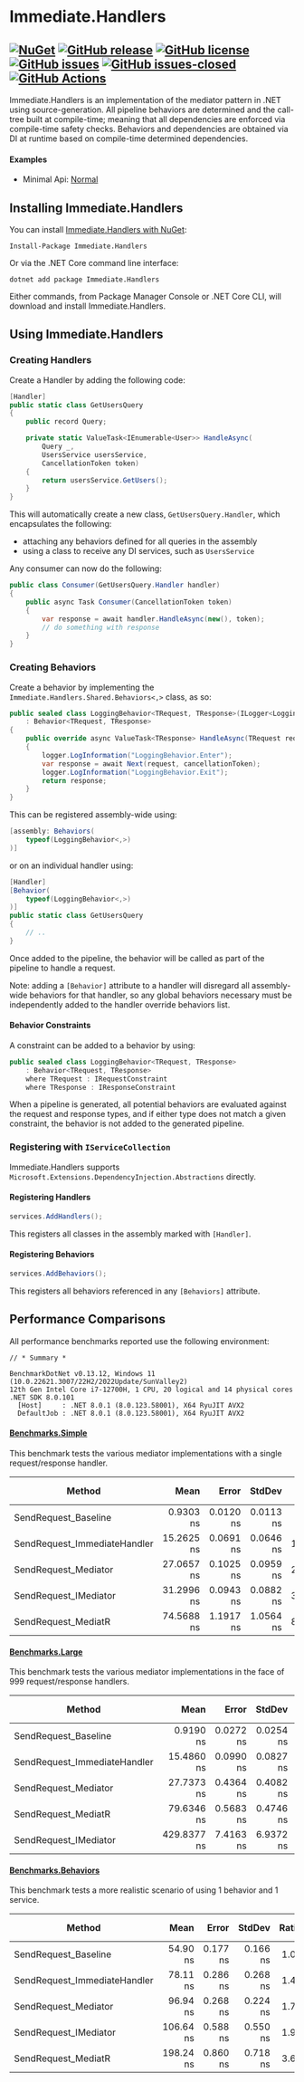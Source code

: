 # Immediate.Handlers

[![NuGet](https://img.shields.io/nuget/v/Immediate.Handlers.svg?style=plastic)](https://www.nuget.org/packages/Immediate.Handlers/)
[![GitHub release](https://img.shields.io/github/release/viceroypenguin/Immediate.Handlers.svg)](https://GitHub.com/viceroypenguin/Immediate.Handlers/releases/)
[![GitHub license](https://img.shields.io/github/license/viceroypenguin/Immediate.Handlers.svg)](https://github.com/viceroypenguin/Immediate.Handlers/blob/master/license.txt) 
[![GitHub issues](https://img.shields.io/github/issues/viceroypenguin/Immediate.Handlers.svg)](https://GitHub.com/viceroypenguin/Immediate.Handlers/issues/) 
[![GitHub issues-closed](https://img.shields.io/github/issues-closed/viceroypenguin/Immediate.Handlers.svg)](https://GitHub.com/viceroypenguin/Immediate.Handlers/issues?q=is%3Aissue+is%3Aclosed) 
[![GitHub Actions](https://github.com/viceroypenguin/Immediate.Handlers/actions/workflows/build.yml/badge.svg)](https://github.com/viceroypenguin/Immediate.Handlers/actions)
---

Immediate.Handlers is an implementation of the mediator pattern in .NET using source-generation. All pipeline behaviors
are determined and the call-tree built at compile-time; meaning that all dependencies are enforced via compile-time
safety checks. Behaviors and dependencies are obtained via DI at runtime based on compile-time determined dependencies.

#### Examples
* Minimal Api: [Normal](./samples/Normal)

## Installing Immediate.Handlers

You can install [Immediate.Handlers with NuGet](https://www.nuget.org/packages/Immediate.Handlers):

    Install-Package Immediate.Handlers
    
Or via the .NET Core command line interface:

    dotnet add package Immediate.Handlers

Either commands, from Package Manager Console or .NET Core CLI, will download and install Immediate.Handlers.

## Using Immediate.Handlers
### Creating Handlers

Create a Handler by adding the following code:

```cs
[Handler]
public static class GetUsersQuery
{
    public record Query;

    private static ValueTask<IEnumerable<User>> HandleAsync(
        Query _,
        UsersService usersService,
        CancellationToken token)
    {
        return usersService.GetUsers();
    }
}
```

This will automatically create a new class, `GetUsersQuery.Handler`, which encapsulates the following:
* attaching any behaviors defined for all queries in the assembly
* using a class to receive any DI services, such as `UsersService`

Any consumer can now do the following:
```cs
public class Consumer(GetUsersQuery.Handler handler)
{
	public async Task Consumer(CancellationToken token)
	{
		var response = await handler.HandleAsync(new(), token);
		// do something with response
	}
}
```

### Creating Behaviors

Create a behavior by implementing the `Immediate.Handlers.Shared.Behaviors<,>` class, as so:
```cs
public sealed class LoggingBehavior<TRequest, TResponse>(ILogger<LoggingBehavior<TRequest, TResponse>> logger)
	: Behavior<TRequest, TResponse>
{
	public override async ValueTask<TResponse> HandleAsync(TRequest request, CancellationToken cancellationToken)
	{
		logger.LogInformation("LoggingBehavior.Enter");
		var response = await Next(request, cancellationToken);
		logger.LogInformation("LoggingBehavior.Exit");
		return response;
	}
}
```

This can be registered assembly-wide using:
```cs
[assembly: Behaviors(
	typeof(LoggingBehavior<,>)
)]
```

or on an individual handler using:
```cs
[Handler]
[Behavior(
	typeof(LoggingBehavior<,>)
)]
public static class GetUsersQuery
{
	// ..
}
```

Once added to the pipeline, the behavior will be called as part of the pipeline to handle a request.

Note: adding a `[Behavior]` attribute to a handler will disregard all assembly-wide behaviors for that handler, so any
global behaviors necessary must be independently added to the handler override behaviors list.

#### Behavior Constraints

A constraint can be added to a behavior by using:
```cs
public sealed class LoggingBehavior<TRequest, TResponse>
	: Behavior<TRequest, TResponse>
	where TRequest : IRequestConstraint
	where TResponse : IResponseConstraint
```

When a pipeline is generated, all potential behaviors are evaluated against the request and response types, and if
either type does not match a given constraint, the behavior is not added to the generated pipeline.

### Registering with `IServiceCollection`

Immediate.Handlers supports `Microsoft.Extensions.DependencyInjection.Abstractions` directly. 

#### Registering Handlers

```cs
services.AddHandlers();
```

This registers all classes in the assembly marked with `[Handler]`.

#### Registering Behaviors

```cs
services.AddBehaviors();
```

This registers all behaviors referenced in any `[Behaviors]` attribute.

## Performance Comparisons

All performance benchmarks reported use the following environment:
```
// * Summary *

BenchmarkDotNet v0.13.12, Windows 11 (10.0.22621.3007/22H2/2022Update/SunValley2)
12th Gen Intel Core i7-12700H, 1 CPU, 20 logical and 14 physical cores
.NET SDK 8.0.101
  [Host]     : .NET 8.0.1 (8.0.123.58001), X64 RyuJIT AVX2
  DefaultJob : .NET 8.0.1 (8.0.123.58001), X64 RyuJIT AVX2
```

#### [Benchmarks.Simple](./Benchmarks/Benchmark.Simple)

This benchmark tests the various mediator implementations with a single request/response handler.

| Method                       | Mean       | Error     | StdDev    | Ratio | RatioSD | Rank | Gen0   | Allocated | Alloc Ratio |
|----------------------------- |-----------:|----------:|----------:|------:|--------:|-----:|-------:|----------:|------------:|
| SendRequest_Baseline         |  0.9303 ns | 0.0120 ns | 0.0113 ns |  1.00 |    0.00 |    1 |      - |         - |          NA |
| SendRequest_ImmediateHandler | 15.2625 ns | 0.0691 ns | 0.0646 ns | 16.41 |    0.19 |    2 |      - |         - |          NA |
| SendRequest_Mediator         | 27.0657 ns | 0.1025 ns | 0.0959 ns | 29.10 |    0.33 |    3 |      - |         - |          NA |
| SendRequest_IMediator        | 31.2996 ns | 0.0943 ns | 0.0882 ns | 33.65 |    0.43 |    4 |      - |         - |          NA |
| SendRequest_MediatR          | 74.5688 ns | 1.1917 ns | 1.0564 ns | 80.12 |    1.77 |    5 | 0.0191 |     240 B |          NA |

#### [Benchmarks.Large](./Benchmarks/Benchmark.Large)

This benchmark tests the various mediator implementations in the face of 999 request/response handlers.

| Method                       | Mean        | Error     | StdDev    | Ratio  | RatioSD | Rank | Gen0   | Allocated | Alloc Ratio |
|----------------------------- |------------:|----------:|----------:|-------:|--------:|-----:|-------:|----------:|------------:|
| SendRequest_Baseline         |   0.9190 ns | 0.0272 ns | 0.0254 ns |   1.00 |    0.00 |    1 |      - |         - |          NA |
| SendRequest_ImmediateHandler |  15.4860 ns | 0.0990 ns | 0.0827 ns |  16.87 |    0.49 |    2 |      - |         - |          NA |
| SendRequest_Mediator         |  27.7373 ns | 0.4364 ns | 0.4082 ns |  30.21 |    1.04 |    3 |      - |         - |          NA |
| SendRequest_MediatR          |  79.6346 ns | 0.5683 ns | 0.4746 ns |  86.77 |    2.31 |    4 | 0.0191 |     240 B |          NA |
| SendRequest_IMediator        | 429.8377 ns | 7.4163 ns | 6.9372 ns | 468.07 |   15.50 |    5 |      - |         - |          NA |

#### [Benchmarks.Behaviors](./Benchmarks/Benchmark.Behaviors)

This benchmark tests a more realistic scenario of using 1 behavior and 1 service.

| Method                       | Mean      | Error    | StdDev   | Ratio | RatioSD | Rank | Gen0   | Allocated | Alloc Ratio |
|----------------------------- |----------:|---------:|---------:|------:|--------:|-----:|-------:|----------:|------------:|
| SendRequest_Baseline         |  54.90 ns | 0.177 ns | 0.166 ns |  1.00 |    0.00 |    1 | 0.0032 |      40 B |        1.00 |
| SendRequest_ImmediateHandler |  78.11 ns | 0.286 ns | 0.268 ns |  1.42 |    0.01 |    2 | 0.0031 |      40 B |        1.00 |
| SendRequest_Mediator         |  96.94 ns | 0.268 ns | 0.224 ns |  1.77 |    0.01 |    3 | 0.0031 |      40 B |        1.00 |
| SendRequest_IMediator        | 106.64 ns | 0.588 ns | 0.550 ns |  1.94 |    0.01 |    4 | 0.0031 |      40 B |        1.00 |
| SendRequest_MediatR          | 198.24 ns | 0.860 ns | 0.718 ns |  3.61 |    0.02 |    5 | 0.0446 |     560 B |       14.00 |
